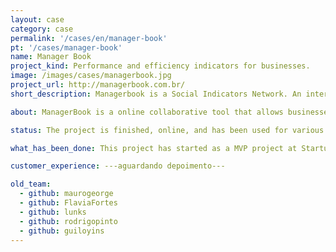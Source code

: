 ```yaml
---
layout: case
category: case
permalink: '/cases/en/manager-book'
pt: '/cases/manager-book'
name: Manager Book
project_kind: Performance and efficiency indicators for businesses.
image: /images/cases/managerbook.jpg
project_url: http://managerbook.com.br/
short_description: Managerbook is a Social Indicators Network. An internet system (SaaS) for indicators management by performance keys for Franchise, automated analysis, social sharing with franchisees and network performance consolidation through configurable Rankings.

about: ManagerBook is a online collaborative tool that allows businesses to share their KPIs internally so that everyone is on the same page and shares essential business knowledge more effectively. 

status: The project is finished, online, and has been used for various companies.

what_has_been_done: This project has started as a MVP project at Startup:DEV, and then continued development, so now it's finished. It's a good example of someone who launched his idea and chose to continue with us.

customer_experience: ---aguardando depoimento---

old_team:
  - github: maurogeorge
  - github: FlaviaFortes
  - github: lunks
  - github: rodrigopinto
  - github: guiloyins
---
```

